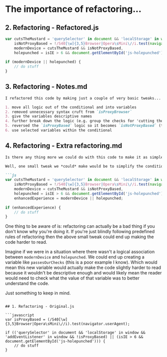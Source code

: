 # The importance of refactoring...

## 2. Refactoring - Refactored.js

```javascript
var cutsTheMustard = 'querySelector' in document && 'localStorage' in window && 'addEventListener' in window,
    isNotProxyBased = !/S40[\w]{3,5}Browser|Opera\sMini\//i.test(navigator.userAgent),
    modernDevice = cutsTheMustard && isNotProxyBased,
    holepunched = isIE > 6 && document.getElementById('js-holepunched');
 
if (modernDevice || holepunched) {
    // do stuff
}
```

## 3. Refactoring - Notes.md

```markdown
I refactored this code by making just a couple of very basic tweaks...

1. move all logic out of the conditional and into variables
2. removed unnecessary syntax cruft from `isProxyBrowser`
3. give the variables descriptive names
4. further break down the logic (e.g. group the checks for 'cutting the mustard' and 'being a proxy based browser')
5. reversed the `isProxyBased` logic so it becomes `isNotProxyBased` (this meant we didn't clutter `modernDevice` with extra syntax and made it as readable as possible)
6. use selected variables within the conditional
```

## 4. Refactoring - Extra refactoring.md

```markdown
Is there any thing more we could do with this code to make it as simple as possible to understand?

Well, one small tweak we *could* make would be to simplify the conditional even further. We could do this by creating another variable (again with a helpfully descriptive identifier) to hold the check of `modernDevice || holepunched`, like so...

```js
var cutsTheMustard = 'querySelector' in document && 'localStorage' in window && 'addEventListener' in window,
    isNotProxyBased = !/S40[\w]{3,5}Browser|Opera\sMini\//i.test(navigator.userAgent),
    modernDevice = cutsTheMustard && isNotProxyBased,
    holepunched = isIE > 6 && document.getElementById('js-holepunched'),
    enhancedExperience = modernDevice || holepunched;
 
if (enhancedExperience) {
    // do stuff
}
```

One thing to be aware of is: refactoring can actually be a bad thing if you don't know why you're doing it. If you're just blindly following predefined rules of refactoring then the above small tweak could end up making the code harder to read. 

Imagine if we were in a situation where there wasn't a logical association between `modernDevice` and `holepunched`. We could end up creating a variable like `passesOurChecks` (this is a poor example I know). Which would mean this new variable would actually make the code slightly harder to read because it wouldn't be descriptive enough and would likely mean the reader would need to check what the value of that variable was to better understand the code.

Just something to keep in mind.
```

## 1. Refactoring - Original.js

```javascript
var isProxyBased = (/S40[\w]{3,5}Browser|Opera\sMini\//i).test(navigator.userAgent);

if (('querySelector' in document && 'localStorage' in window && 'addEventListener' in window && !isProxyBased) || (isIE > 6 && document.getElementById('js-holepunched'))) {
    // do stuff
}
```

